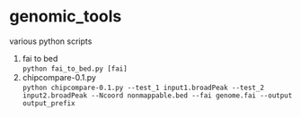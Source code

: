 # genomic_tools
various python scripts

1. fai to bed<br />
```python fai_to_bed.py [fai]```
2. chipcompare-0.1.py<br />
```python chipcompare-0.1.py --test_1 input1.broadPeak --test_2 input2.broadPeak --Ncoord nonmappable.bed --fai genome.fai --output output_prefix```
